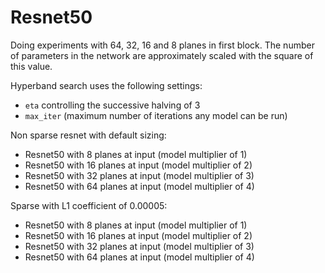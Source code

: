 

# Resnet50

Doing experiments with 64, 32, 16 and 8 planes in first block. The number
of parameters in the network are approximately scaled with the square of
this value.

Hyperband search uses the following settings:

* `eta` controlling the successive halving of 3
* `max_iter` (maximum number of iterations any model can be run) 

Non sparse resnet with default sizing:

* Resnet50 with 8 planes at input (model multiplier of 1)
* Resnet50 with 16 planes at input (model multiplier of 2)
* Resnet50 with 32 planes at input (model multiplier of 3)
* Resnet50 with 64 planes at input (model multiplier of 4)

Sparse with L1 coefficient of 0.00005:

* Resnet50 with 8 planes at input (model multiplier of 1)
* Resnet50 with 16 planes at input (model multiplier of 2)
* Resnet50 with 32 planes at input (model multiplier of 3)
* Resnet50 with 64 planes at input (model multiplier of 4)

